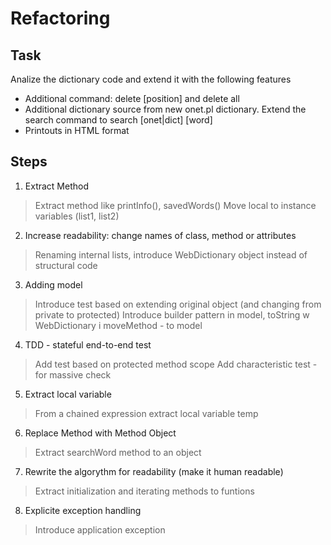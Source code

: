 Refactoring
===========

Task
----

Analize the dictionary code and extend it with the following features

* Additional command: delete [position] and delete all
* Additional dictionary source from new onet.pl dictionary. Extend the search command to search [onet|dict] [word]
* Printouts in HTML format

Steps
-----

1. Extract Method
> Extract method like printInfo(), savedWords() 
> Move local to instance variables (list1, list2)

2. Increase readability: change names of class, method or attributes
> Renaming internal lists, introduce WebDictionary object instead of structural code

3. Adding model
> Introduce test based on extending original object (and changing from private to protected)
> Introduce builder pattern in model, toString w WebDictionary i moveMethod - to model

4. TDD - stateful end-to-end test 
> Add test based on protected method scope
> Add characteristic test - for massive check

5. Extract local variable
> From a chained expression extract local variable temp

6. Replace Method with Method Object
> Extract searchWord method to an object

7. Rewrite the algorythm for readability (make it human readable)
> Extract initialization and iterating methods to funtions

8. Explicite exception handling
> Introduce application exception
